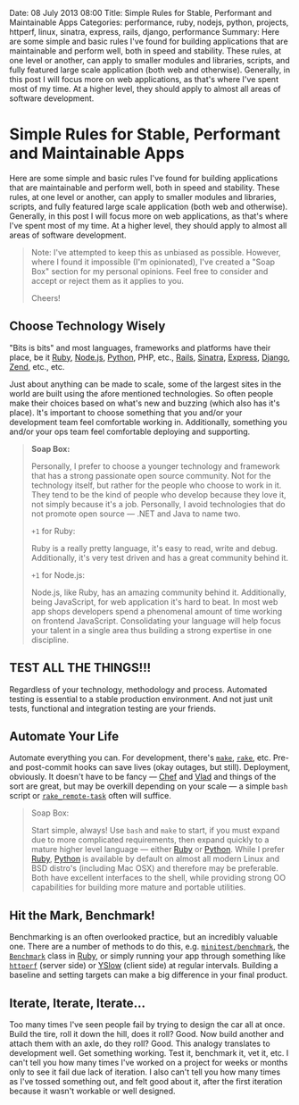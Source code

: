 Date: 08 July 2013 08:00
Title: Simple Rules for Stable, Performant and Maintainable Apps
Categories: performance, ruby, nodejs, python, projects, httperf, linux, sinatra, express, rails, django, performance
Summary: Here are some simple and basic rules I've found for building applications that are maintainable and perform well, both in speed and stability. These rules, at one level or another, can apply to smaller modules and libraries, scripts, and fully featured large scale application (both web and otherwise). Generally, in this post I will focus more on web applications, as that's where I've spent most of my time. At a higher level, they should apply to almost all areas of software development.

# Simple Rules for Stable, Performant and Maintainable Apps

Here are some simple and basic rules I've found for building applications that are maintainable and perform well, both in speed and stability. These rules, at one level or another, can apply to smaller modules and libraries, scripts, and fully featured large scale application (both web and otherwise). Generally, in this post I will focus more on web applications, as that's where I've spent most of my time. At a higher level, they should apply to almost all areas of software development.

> Note: I've attempted to keep this as unbiased as possible. However, where I found it impossible (I'm opinionated), I've created a "Soap Box" section for my personal opinions. Feel free to consider and accept or reject them as it applies to you.
>
> Cheers!

## Choose Technology Wisely

"Bits is bits" and most languages, frameworks and platforms have their place, be it [Ruby](/ruby), [Node.js](/node), [Python](/python), PHP, etc., [Rails](http://rubyonrails.org/), [Sinatra](/sinatra), [Express](http://expressjs.com/), [Django](https://www.djangoproject.com/), [Zend](http://www.zend.com/en/), etc., etc. 

Just about anything can be made to scale, some of the largest sites in the world are built using the afore mentioned technologies. So often people make their choices based on what's new and buzzing (which also has it's place). It's important to choose something that you and/or your development team feel comfortable working in. Additionally, something you and/or your ops team feel comfortable deploying and supporting.  

> **Soap Box:**
>
> Personally, I prefer to choose a younger technology and framework that has a strong passionate open source community. Not for the technology itself, but rather for the people who choose to work in it. They tend to be the kind of people who develop because they love it, not simply because it's a job. Personally, I avoid technologies that do not promote open source &mdash; .NET and Java to name two.
>
> `+1` for Ruby:
>
> Ruby is a really pretty language, it's easy to read, write and debug. Additionally, it's very test driven and has a great community behind it.
>
> `+1` for Node.js:
>
> Node.js, like Ruby, has an amazing community behind it. Additionally, being JavaScript, for web application it's hard to beat. In most web app shops developers spend a phenomenal amount of time working on frontend JavaScript. Consolidating your language will help focus your talent in a single area thus building a strong expertise in one discipline. 


## TEST ALL THE THINGS!!!

Regardless of your technology, methodology and process. Automated testing is essential to a stable production environment. And not just unit tests, functional and integration testing are your friends. 


## Automate Your Life

Automate everything you can. For development, there's [`make`](http://www.gnu.org/software/make/), [`rake`](http://rake.rubyforge.org/), etc. Pre- and post-commit hooks can save lives (okay outages, but still). Deployment, obviously. It doesn't have to be fancy &mdash; [Chef](http://www.opscode.com/chef/) and [Vlad](http://rubyhitsquad.com/Vlad_the_Deployer.html) and things of the sort are great, but may be overkill depending on your scale &mdash; a simple `bash` script or [`rake_remote-task`](https://github.com/seattlerb/rake-remote_task) often will suffice. 

> Soap Box:
>
> Start simple, always! Use `bash` and `make` to start, if you must expand due to more complicated requirements, then expand quickly to a mature higher level language &mdash; either [Ruby](/ruby) or [Python](/python). While I prefer [Ruby](/ruby), [Python](/python) is available by default on almost all modern Linux and BSD distro's (including Mac OSX) and therefore may be preferable. Both have excellent interfaces to the shell, while providing strong OO capabilities for building more mature and portable utilities. 


## Hit the Mark, Benchmark!

Benchmarking is an often overlooked practice, but an incredibly valuable one. There are a number of methods to do this, e.g. [`minitest/benchmark`](http://docs.seattlerb.org/minitest/#label-Benchmarks), the [`Benchmark`](http://www.ruby-doc.org/stdlib-2.0/libdoc/benchmark/rdoc/Benchmark.html) class in [Ruby](/ruby), or simply running your app through something like [`httperf`](/httperf) (server side) or [YSlow](http://yslow.org/) (client side) at regular intervals. Building a baseline and setting targets can make a big difference in your final product. 


## Iterate, Iterate, Iterate...

Too many times I've seen people fail by trying to design the car all at once. Build the tire, roll it down the hill, does it roll? Good. Now build another and attach them with an axle, do they roll? Good. This analogy translates to development well. Get something working.  Test it, benchmark it, vet it, etc. I can't tell you how many times I've worked on a project for weeks or months only to see it fail due lack of iteration. I also can't tell you how many times as I've tossed something out, and felt good about it, after the first iteration because it wasn't workable or well designed. 
